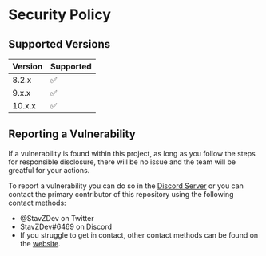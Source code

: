 # Security Policy

## Supported Versions

| Version | Supported          |
| ------- | ------------------ |
| 8.2.x   | :white_check_mark: |
| 9.x.x   | :white_check_mark: |
| 10.x.x  | :white_check_mark: |

## Reporting a Vulnerability

If a vulnerability is found within this project, as long as you follow the steps for responsible disclosure, there will be no issue and the team will be greatful for your actions.

To report a vulnerability you can do so in the [Discord Server](https://discord.gg/NSEBNMM) or you can contact the primary contributor of this repository using the following contact methods:

- @StavZDev on Twitter
- StavZDev#6469 on Discord
- If you struggle to get in contact, other contact methods can be found on the [website](https://stavzdev.me/).
